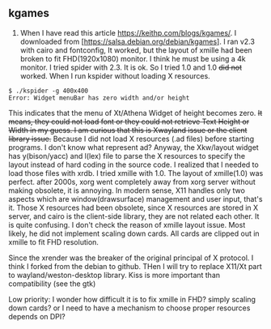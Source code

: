 ## kgames

1. When I have read this article https://keithp.com/blogs/kgames/. I downloaded from [https://salsa.debian.org/debian/kgames]. I ran v2.3 with cairo and fontconfig, It worked, but the layout of xmille had been broken to fit FHD(1920x1080) monitor. I think he must be using a 4k monitor. I tried spider with 2.3. It is ok. So I tried 1.0 and 1.0 ~~did not~~ worked. When I run kspider without loading X resources.
```
$ ./kspider -g 400x400
Error: Widget menuBar has zero width and/or height
```
This indicates that the menu of Xt/Athena Widget of height becomes zero. ~~It means, they could not load font or they could not retrieve Text Height or Width in my guess. I am curious that this is Xwayland issue or the client library issue.~~ Because I did not load X resources (.ad files) before starting programs. I don't know what represent ad? Anyway, the Xkw/layout widget has y(bison/yacc) and l(lex) file to parse the X resources to specify the layout instead of hard coding in the source code. I realized that I needed to load those files with xrdb. I tried xmille with 1.0. The layout of xmille(1.0) was perfect.
after 2000s, xorg went completely away from xorg server without making obsolete, it is annoying.
In modern sense, X11 handles only two aspects which are window(drawsurface) management and user input, that's it. Those X resources had been obsolete, since X resources are stored in X server, and cairo is the client-side library, they are not related each other. It is quite confusing. I don't check the reason of xmille layout issue. Most likely, he did not implement scaling down cards. All cards are clipped out in xmille to fit FHD resolution.

Since the xrender was the breaker of the original principal of X protocol. I think I forked from the debian to github. THen I will try to replace X11/Xt part to wayland/weston-desktop library. Kiss is more important than compatibility (see the gtk)

Low priority: I wonder how difficult it is to fix xmille in FHD? simply scaling down cards? or I need to have a mechanism to choose proper resources depends on DPI?


  